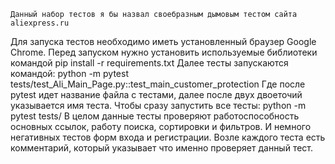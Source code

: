     Данный набор тестов я бы назвал своебразным дымовым тестом сайта aliexpress.ru
Для запуска тестов необходимо иметь установленный браузер Google Chrome.
Перед запуском нужно установить используемые библиотеки командой pip install -r requirements.txt
Далее тесты запускаются командой: 
python -m pytest tests/test_Ali_Main_Page.py::test_main_customer_protection
Где после pytest идет название файла с тестами, далее после двух двоеточий указывается имя теста.
Чтобы сразу запустить все тесты: 
python -m pytest tests/ 
    В целом данные тесты проверяют работоспособность основных ссылок, работу поиска, сортировки и фильтров. 
И немного негативных тестов форм входа и регистрации. Возле каждого теста есть комментарий, который указывает что именно
проверяет данный тест.